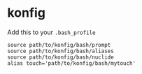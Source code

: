 # konfig

Add this to your `.bash_profile`

```
source path/to/konfig/bash/prompt
source path/to/konfig/bash/aliases
source path/to/konfig/bash/nuclide
alias touch='path/to/konfig/bash/mytouch'
```
